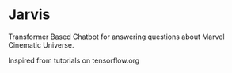 # Jarvis
Transformer Based Chatbot for answering questions about Marvel Cinematic Universe.

Inspired from tutorials on tensorflow.org
